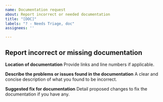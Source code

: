 ```yaml
---
name: Documentation request
about: Report incorrect or needed documentation
title: "[DOC]"
labels: "? - Needs Triage, doc"
assignees: ''

---
```


## Report incorrect or missing documentation

**Location of documentation**
Provide links and line numbers if applicable.

**Describe the problems or issues found in the documentation**
A clear and concise description of what you found to be incorrect.

**Suggested fix for documentation**
Detail proposed changes to fix the documentation if you have any.


